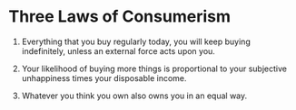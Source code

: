 # Three Laws of Consumerism

1. Everything that you buy regularly today, you will keep buying indefinitely, unless an external force acts upon you.

2. Your likelihood of buying more things is proportional to your subjective unhappiness times your disposable income.

3. Whatever you think you own also owns you in an equal way.